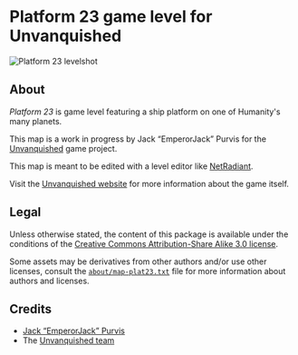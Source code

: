 Platform 23 game level for Unvanquished
=======================================

![Platform 23 levelshot](meta/plat23/plat23.webp)


About
-----

_Platform 23_ is game level featuring a ship platform on one of Humanity's many planets.

This map is a work in progress by Jack “EmperorJack” Purvis for the [Unvanquished](https://unvanquished.net) game project.

This map is meant to be edited with a level editor like [NetRadiant](https://netradiant.gitlab.io/).

Visit the [Unvanquished website](https://unvanquished.net/) for more information about the game itself.


Legal
-----

Unless otherwise stated, the content of this package is available under the conditions of the [Creative Commons Attribution-Share Alike 3.0 license](https://creativecommons.org/licenses/by-sa/3.0/).

Some assets may be derivatives from other authors and/or use other licenses, consult the [`about/map-plat23.txt`](about/map-plat23.txt) file for more information about authors and licenses.


Credits
-------

- [Jack “EmperorJack” Purvis](https://www.behance.net/jackpurvis)
- The [Unvanquished team](https://unvanquished.net/about/)

